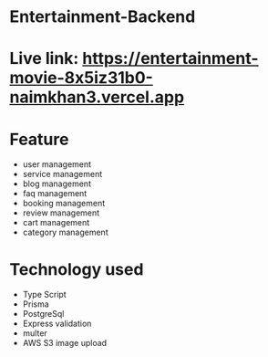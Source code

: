 # Entertainment-Backend

# Live link: https://entertainment-movie-8x5iz31b0-naimkhan3.vercel.app

# Feature
* user management
* service management
* blog management
* faq management
* booking management
* review management
* cart management
* category management

# Technology used
* Type Script
* Prisma
* PostgreSql
* Express validation
* multer
* AWS S3 image upload
